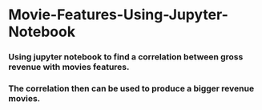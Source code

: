 # Movie-Features-Using-Jupyter-Notebook

### Using jupyter notebook to find a correlation between gross revenue with movies features.
### The correlation then can be used to produce a bigger revenue movies.
